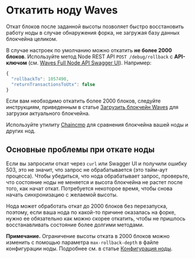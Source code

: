 # Откатить ноду Waves

Откат блоков после заданной высоты позволяет быстро восстановить работу ноды в случае обнаружения форка, не загружая базу данных блокчейна целиком.

В случае настроек по умолчанию можно откатить **не более 2000 блоков**. Используйте метод Node REST API `POST /debug/rollback` с **API-ключом**  (см. [Waves Full Node API Swagger UI](https://nodes.wavesnodes.com/api-docs/index.html#/debug/rollback_1)). Например:

```js
{
  "rollbackTo": 1057490,
  "returnTransactionsToUtx": false
}
```

Если вам необходимо откатить более 2000 блоков, следуйте инструкциям, приведенным в статье [Загрузить блокчейн Waves](/ru/waves-node/options-for-getting-actual-blockchain/) для загрузки актуального блокчейна.

Используйте утилиту [Chaincmp](https://github.com/wavesplatform/gowaves/releases/tag/v0.1.2) для сравнения блокчейна вашей ноды и других нод.

## Основные проблемы при откате ноды

Если вы запросили откат через `curl` или Swagger UI и получили ошибку 503, это не значит, что запрос не обрабатывается (это тайм-аут процесса). Чтобы убедиться, что нода обрабатывает запрос, проверьте, что состояние ноды не меняется и высота блокчейна не растет после того, как начат откат. Потребуется некоторое время, чтобы снова начать синхронизацию с желаемой высоты.

Нода может обработать откат до 2000 блоков без перезапуска, поэтому, если ваша нода по какой-то причине оказалась на форке, нужно ее обязательно как можно скорее откатить, чтобы не пришлось восстанавливать состояние более долгими методами.

**Примечание.** Ограничение высоты отката в 2000 блоков можно изменить с помощью параметра `max-rollback-depth` в файле конфигурации ноды. Подробнее см. в статье [Конфигурация ноды](/ru/waves-node/node-configuration).
